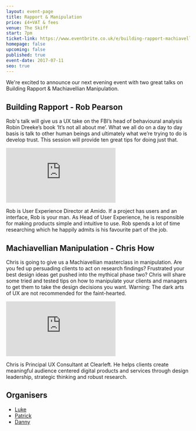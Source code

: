 ```yaml
---
layout: event-page
title: Rapport & Manipulation
price: £4+VAT & fees
venue: The Skiff
start: 7pm
ticket-link: https://www.eventbrite.co.uk/e/building-rapport-machiavellian-manipulation-tickets-35591176166
homepage: false
upcoming: false
published: true
event-date: 2017-07-11
seo: true
---
```


We're excited to announce our next evening event with two great talks on Building Rapport & Machiavellian Manipulation.

## Building Rapport - Rob Pearson

Rob's talk will give us a UX take on the FBI’s head of behavioural analysis Robin Dreeke’s book ‘It’s not all about me’. What we all do on a day to day basis is talk to other human beings and ultimately what we’re trying to do is develop trust. This session will provide ten great tips for doing just that. 

<div class="responsive-height-limiter"><div class="embed-container hd"><iframe src="http://www.slideshare.net/slideshow/embed_code/key/fb2IhLUydqkwiU" frameborder="0" scrolling="no" allowfullscreen></iframe></div></div>

Rob is User Experience Director at Amido. If a project has users and an interface, Rob is your man. As Head of User Experience, he is responsible for making products simple and intuitive to use. Rob spends a lot of time researching which he happily admits is his favourite part of the job.

## Machiavellian Manipulation - Chris How

Chris is going to give us a Machiavellian masterclass in manipulation. Are you fed up persuading clients to act on research findings? Frustrated your best design ideas get pushed into the mythical phase two? Chris will share some tried and tested tips on how to manipulate your clients and managers to get them to take the design decisions you want. Warning: The dark arts of UX are not recommended for the faint-hearted.

<div class="responsive-height-limiter"><div class="embed-container hd"><iframe src="http://www.slideshare.net/slideshow/embed_code/key/FbwlGBF8Dn30ue" frameborder="0" scrolling="no" allowfullscreen></iframe></div></div>

Chris is Principal UX Consultant at Clearleft. He helps clients create meaningful audience centered digital products and services through design leadership, strategic thinking and robust research.

## Organisers

- <a href="https://uxbri.org/about/#luke">Luke</a>
- <a href="https://uxbri.org/about/#patrick">Patrick</a>
- <a href="https://uxbri.org/about/#danny">Danny</a>
